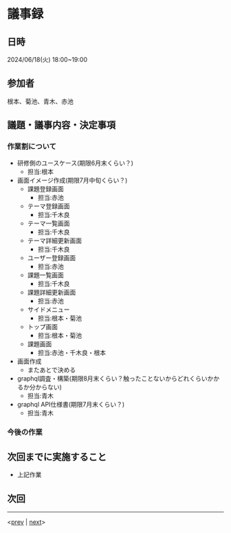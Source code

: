 # 議事録

## 日時

2024/06/18(火) 18:00~19:00

## 参加者

根本、菊池、青木、赤池

## 議題・議事内容・決定事項

### 作業割について

- 研修側のユースケース(期限6月末くらい？)
  - 担当:根本
- 画面イメージ作成(期限7月中旬くらい？)
  - 課題登録画面
    - 担当:赤池
  - テーマ登録画面
    - 担当:千木良
  - テーマ一覧画面
    - 担当:千木良
  - テーマ詳細更新画面
    - 担当:千木良
  - ユーザー登録画面
    - 担当:赤池
  - 課題一覧画面
    - 担当:千木良
  - 課題詳細更新画面
    - 担当:赤池
  - サイドメニュー
    - 担当:根本・菊池
  - トップ画面
    - 担当:根本・菊池
  - 課題画面
    - 担当:赤池・千木良・根本
- 画面作成
  - またあとで決める
- graphql調査・構築(期限8月末くらい？触ったことないからどれくらいかかるか分からない)
  - 担当:青木
- graphql API仕様書(期限7月末くらい？)
  - 担当:青木

### 今後の作業

## 次回までに実施すること

- 上記作業

## 次回

---
<[prev](https://github.com/Future-Csg3/nkaca-training-docs/blob/main/01_議事録/20240614.md)
|
[next](https://github.com/Future-Csg3/nkaca-training-docs/blob/main/01_議事録/20240618.md)>
